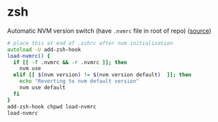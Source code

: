 # zsh

Automatic NVM version switch (have `.nvmrc` file in root of repo) ([source](https://medium.com/@kinduff/automatic-version-switch-for-nvm-ff9e00ae67f3))

```zsh
# place this at end of .zshrc after nvm initialization
autoload -U add-zsh-hook
load-nvmrc() {
  if [[ -f .nvmrc && -r .nvmrc ]]; then
    nvm use
  elif [[ $(nvm version) != $(nvm version default)  ]]; then
    echo "Reverting to nvm default version"
    nvm use default
  fi
}
add-zsh-hook chpwd load-nvmrc
load-nvmrc
```
